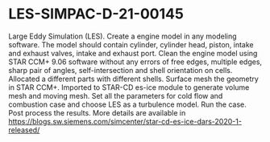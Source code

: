 # LES-SIMPAC-D-21-00145
Large Eddy Simulation (LES).
Create a engine model in any modeling software.
The model should contain cylinder, cylinder head, piston, intake and exhaust valves, intake and exhaust port.
Clean the engine model using STAR CCM+ 9.06 software without any errors of free edges, multiple edges, sharp pair of angles, self-intersection and shell orientation on cells.
Allocated a different parts with different shells.
Surface mesh the geometry in STAR CCM+.
Imported to STAR-CD es-ice module to generate volume mesh and moving mesh.
Set all the parameters for cold flow and combustion case and choose LES as a turbulence model.
Run the case.
Post process the results.
More details are available in https://blogs.sw.siemens.com/simcenter/star-cd-es-ice-dars-2020-1-released/
